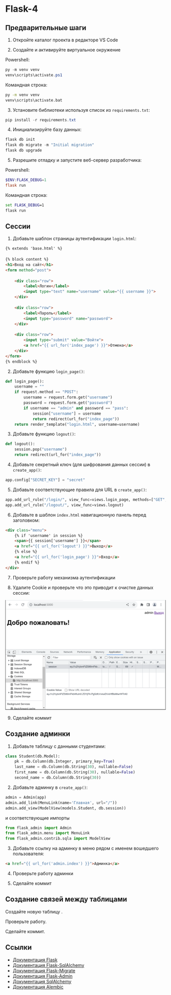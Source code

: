 # Flask-4

## Предварительные шаги

1. Откройте каталог проекта в редакторе VS Code

2. Создайте и активируйте виртуальное окружение 

Powershell:

```powershell
py -m venv venv
venv\scripts\activate.ps1
```

Командная строка:

```cmd
py -m venv venv
venv\scripts\activate.bat
```

3. Установите библиотеки используя список из `requirements.txt`:

```powershell
pip install -r requirements.txt
```

4. Инициализируйте базу данных:

```powershell
flask db init
flask db migrate -m "Initial migration"
flask db upgrade
```

5. Разрешите отладку и запустите веб-сервер разработчика:

Powershell:

```powershell
$ENV:FLASK_DEBUG=1
flask run
```

Командная строка:

```cmd
set FLASK_DEBUG=1
flask run
```

## Сессии

1. Добавьте шаблон страницы аутентификации `login.html`:

```html
{% extends 'base.html' %}

{% block content %}
<h1>Вход на сайт</h1>
<form method="post">

    <div class="row">
        <label>Логин</label>
        <input type="text" name="username" value="{{ username }}">
    </div>

    <div class="row">
        <label>Пароль</label>
        <input type="password" name="password">
    </div>

    <div class="row">
        <input type="submit" value="Войти">
        <a href="{{ url_for('index_page') }}">Отмена</a>
    </div>
</form>
{% endblock %}
```

2. Добавьте функцию `login_page()`:

```python
def login_page():
    username = ""
    if request.method == "POST":
        username = request.form.get("username")
        password = request.form.get("password")
        if username == "admin" and password == "pass":
            session["username"] = username
            return redirect(url_for("index_page"))
    return render_template("login.html", username=username)
```

3. Добавьте функцию `logout()`:

```python
def logout():
    session.pop("username")
    return redirect(url_for("index_page"))
```

4. Добавьте секретный ключ (для шифрования данных сессии) в `create_app()`:

```python
app.config["SECRET_KEY"] = "secret"
```

5. Добавьте соответствующие правила для URL в `create_app()`:

```python
app.add_url_rule("/login/", view_func=views.login_page, methods=["GET", "POST"])
app.add_url_rule("/logout/", view_func=views.logout)
```

6. Добавьте в шаблон `index.html` навигационную панель перед заголовком:

```html
<div class="menu">
    {% if 'username' in session %}
    <span>{{ session['username'] }}</span>
    <a href="{{ url_for('logout') }}">Выход</a>
    {% else %}
    <a href="{{ url_for('login_page') }}">Вход</a>
    {% endif %}
</div>
```

7. Проверьте работу механизма аутентификации

8. Удалите Cookie и проверьте что это приводит к очистке данных сессии:

![Очистка Cookie](img/cookie.png)

9. Сделайте коммит

## Создание админки

1. Добавьте таблицу с данными студентами:

```python
class Student(db.Model):
    pk = db.Column(db.Integer, primary_key=True)
    last_name = db.Column(db.String(30), nullable=False)
    first_name = db.Column(db.String(30), nullable=False)
    second_name = db.Column(db.String(30))
```

2. Добавьте админку в `create_app()`:

```python
admin = Admin(app)
admin.add_link(MenuLink(name='Главная', url="/"))
admin.add_view(ModelView(models.Student, db.session))
```

и соответствующие импорты

```python
from flask_admin import Admin
from flask_admin.menu import MenuLink
from flask_admin.contrib.sqla import ModelView
```

3. Добавьте ссылку на админку в меню рядом с именем вошедшего пользователя:

```html
<a href="{{ url_for('admin.index') }}">Админка</a>
```

4. Проверьте работу админки

5. Сделайте коммит

## Создание связей между таблицами

Создайте новую таблицу .

Проверьте работу.

Сделайте коммит.

## Ссылки

* [Документация Flask](https://flask.palletsprojects.com/)
* [Документация Flask-SqlAlchemy](https://flask-sqlalchemy.palletsprojects.com/)
* [Документация Flask-Migrate](https://flask.palletsprojects.com/)
* [Документация Flask-Admin](https://flask-admin.readthedocs.io/)
* [Документация SqlAlchemy](https://www.sqlalchemy.org/)
* [Документация Alembic](https://alembic.sqlalchemy.org/)

